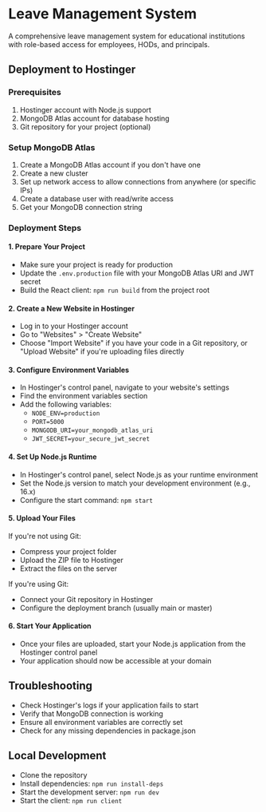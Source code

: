 # Leave Management System

A comprehensive leave management system for educational institutions with role-based access for employees, HODs, and principals.

## Deployment to Hostinger

### Prerequisites

1. Hostinger account with Node.js support
2. MongoDB Atlas account for database hosting
3. Git repository for your project (optional)

### Setup MongoDB Atlas

1. Create a MongoDB Atlas account if you don't have one
2. Create a new cluster
3. Set up network access to allow connections from anywhere (or specific IPs)
4. Create a database user with read/write access
5. Get your MongoDB connection string

### Deployment Steps

#### 1. Prepare Your Project

- Make sure your project is ready for production
- Update the `.env.production` file with your MongoDB Atlas URI and JWT secret
- Build the React client: `npm run build` from the project root

#### 2. Create a New Website in Hostinger

- Log in to your Hostinger account
- Go to "Websites" > "Create Website"
- Choose "Import Website" if you have your code in a Git repository, or "Upload Website" if you're uploading files directly

#### 3. Configure Environment Variables

- In Hostinger's control panel, navigate to your website's settings
- Find the environment variables section
- Add the following variables:
  - `NODE_ENV=production`
  - `PORT=5000`
  - `MONGODB_URI=your_mongodb_atlas_uri`
  - `JWT_SECRET=your_secure_jwt_secret`

#### 4. Set Up Node.js Runtime

- In Hostinger's control panel, select Node.js as your runtime environment
- Set the Node.js version to match your development environment (e.g., 16.x)
- Configure the start command: `npm start`

#### 5. Upload Your Files

If you're not using Git:
- Compress your project folder
- Upload the ZIP file to Hostinger
- Extract the files on the server

If you're using Git:
- Connect your Git repository in Hostinger
- Configure the deployment branch (usually main or master)

#### 6. Start Your Application

- Once your files are uploaded, start your Node.js application from the Hostinger control panel
- Your application should now be accessible at your domain

## Troubleshooting

- Check Hostinger's logs if your application fails to start
- Verify that MongoDB connection is working
- Ensure all environment variables are correctly set
- Check for any missing dependencies in package.json

## Local Development

- Clone the repository
- Install dependencies: `npm run install-deps`
- Start the development server: `npm run dev`
- Start the client: `npm run client`

